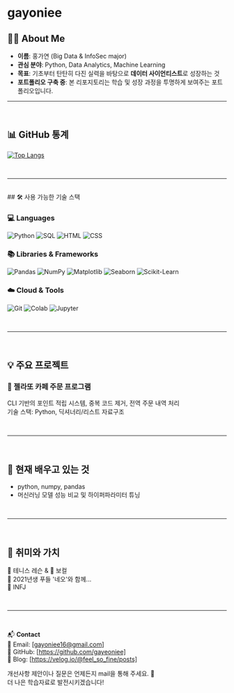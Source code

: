 # gayoniee

## 🙋‍♀️ About Me

- **이름**: 홍가연 (Big Data & InfoSec major)
- **관심 분야**: Python, Data Analytics, Machine Learning
- **목표**: 기초부터 탄탄히 다진 실력을 바탕으로 **데이터 사이언티스트**로 성장하는 것
- **포트폴리오 구축 중**: 본 리포지토리는 학습 및 성장 과정을 투명하게 보여주는 포트폴리오입니다.

---

<br>

## 📊 GitHub 통계
[![Top Langs](https://github-readme-stats.vercel.app/api/top-langs/?username=gayeoniee&layout=compact)](https://github.com/anuraghazra/github-readme-stats)

<br>

---

<br>
## 🛠️ 사용 가능한 기술 스택

### 💻 Languages
![Python](https://img.shields.io/badge/Python-3776AB?style=flat&logo=python&logoColor=white)
![SQL](https://img.shields.io/badge/SQL-4479A1?style=flat&logo=mysql&logoColor=white)
![HTML](https://img.shields.io/badge/HTML-E34F26?style=flat&logo=html5&logoColor=white)
![CSS](https://img.shields.io/badge/CSS-1572B6?style=flat&logo=css3&logoColor=white)

### 📚 Libraries & Frameworks
![Pandas](https://img.shields.io/badge/Pandas-150458?style=flat&logo=pandas)
![NumPy](https://img.shields.io/badge/NumPy-013243?style=flat&logo=numpy)
![Matplotlib](https://img.shields.io/badge/Matplotlib-11557C?style=flat)
![Seaborn](https://img.shields.io/badge/Seaborn-76B900?style=flat)
![Scikit-Learn](https://img.shields.io/badge/scikit--learn-F7931E?style=flat&logo=scikit-learn)

### ☁️ Cloud & Tools
![Git](https://img.shields.io/badge/Git-F05032?style=flat&logo=git)
![Colab](https://img.shields.io/badge/GoogleColab-F9AB00?style=flat&logo=googlecolab)
![Jupyter](https://img.shields.io/badge/Jupyter-F37626?style=flat&logo=jupyter)

<br>

---

<br>

## 💡 주요 프로젝트

### 🧊 젤라또 카페 주문 프로그램
CLI 기반의 포인트 적립 시스템, 중복 코드 제거, 전역 주문 내역 처리  
기술 스택: Python, 딕셔너리/리스트 자료구조  


<br>

---

<br>

## 🌱 현재 배우고 있는 것

- python, numpy, pandas
- 머신러닝 모델 성능 비교 및 하이퍼파라미터 튜닝

<br>

---

<br>

## 🎨 취미와 가치

🎾 테니스 레슨 & 🎤 보컬    
🐶 2021년생 푸들 '네오'와 함께...    
🧠 INFJ

<br>

---

<br>

📬 **Contact**  
📧 Email: [gayoniee16@gmail.com]   
💼 GitHub: [https://github.com/gayeoniee]   
📝 Blog: [https://velog.io/@feel_so_fine/posts]   

개선사항 제안이나 질문은 언제든지 mail을 통해 주세요. 🙏  
더 나은 학습자료로 발전시키겠습니다!

